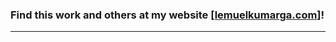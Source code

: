 ### Find this work and others at my website [[lemuelkumarga.com]](https://www.lemuelkumarga.com)!
---



